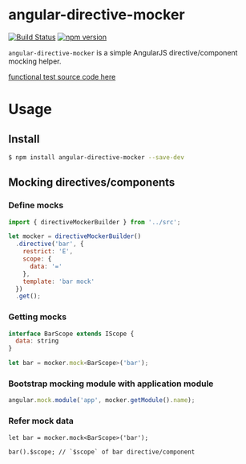 angular-directive-mocker
===============

[![Build Status](https://travis-ci.org/hshn/angular-directive-mocker.svg?branch=master)](https://travis-ci.org/hshn/angular-directive-mocker) [![npm version](https://badge.fury.io/js/angular-directive-mocker.svg)](https://badge.fury.io/js/angular-directive-mocker)

`angular-directive-mocker` is a simple AngularJS directive/component mocking helper.

[functional test source code here](https://github.com/hshn/angular-directive-mocker/tree/master/test/index.spec.ts)

# Usage

## Install

```bash
$ npm install angular-directive-mocker --save-dev
```

## Mocking directives/components

### Define mocks

```js
import { directiveMockerBuilder } from '../src';

let mocker = directiveMockerBuilder()
  .directive('bar', {
    restrict: 'E',
    scope: {
      data: '='
    },
    template: 'bar mock'
  })
  .get();
```

### Getting mocks

```js
interface BarScope extends IScope {
  data: string
}

let bar = mocker.mock<BarScope>('bar');
```

### Bootstrap mocking module with application module

```js
angular.mock.module('app', mocker.getModule().name);
```

### Refer mock data

```
let bar = mocker.mock<BarScope>('bar');

bar().$scope; // `$scope` of bar directive/component
```
